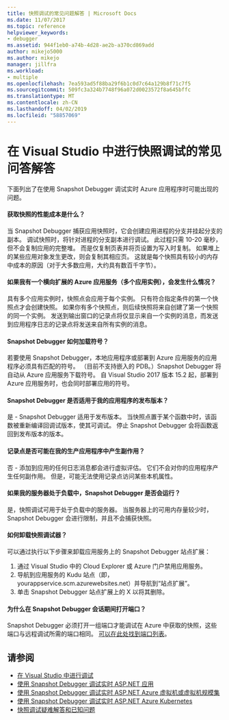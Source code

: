 ```yaml
---
title: 快照调试的常见问题解答 | Microsoft Docs
ms.date: 11/07/2017
ms.topic: reference
helpviewer_keywords:
- debugger
ms.assetid: 944f1eb0-a74b-4d28-ae2b-a370cd869add
author: mikejo5000
ms.author: mikejo
manager: jillfra
ms.workload:
- multiple
ms.openlocfilehash: 7ea593ad5f88ba29f6b1c0d7c64a129b8f71c7f5
ms.sourcegitcommit: 509fc3a324b7748f96a072d0023572f8a645bffc
ms.translationtype: MT
ms.contentlocale: zh-CN
ms.lasthandoff: 04/02/2019
ms.locfileid: "58857069"
---
```

# <a name="frequently-asked-questions-for-snapshot-debugging-in-visual-studio"></a>在 Visual Studio 中进行快照调试的常见问答解答

下面列出了在使用 Snapshot Debugger 调试实时 Azure 应用程序时可能出现的问题。

#### <a name="what-is-the-performance-cost-of-taking-a-snapshot"></a>获取快照的性能成本是什么？

当 Snapshot Debugger 捕获应用快照时，它会创建应用进程的分支并挂起分支的副本。 调试快照时，将针对进程的分支副本进行调试。 此过程只需 10-20 毫秒，但不会复制应用的完整堆。 而是仅复制页表并将页设置为写入时复制。 如果堆上的某些应用对象发生更改，则会复制其相应页。 这就是每个快照具有较小的内存中成本的原因（对于大多数应用，大约具有数百千字节）。

#### <a name="what-happens-if-i-have-a-scaled-out-azure-app-service-multiple-instances-of-my-app"></a>如果我有一个横向扩展的 Azure 应用服务（多个应用实例），会发生什么情况？

具有多个应用实例时，快照点会应用于每个实例。 只有符合指定条件的第一个快照点才会创建快照。 如果你有多个快照点，则后续快照将来自创建了第一个快照的同一个实例。 发送到输出窗口的记录点将仅显示来自一个实例的消息，而发送到应用程序日志的记录点将发送来自所有实例的消息。

#### <a name="how-does-the-snapshot-debugger-load-symbols"></a>Snapshot Debugger 如何加载符号？

若要使用 Snapshot Debugger，本地应用程序或部署到 Azure 应用服务的应用程序必须具有匹配的符号。 （目前不支持嵌入的 PDB。）Snapshot Debugger 将自动从 Azure 应用服务下载符号。 自 Visual Studio 2017 版本 15.2 起，部署到 Azure 应用服务时，也会同时部署应用的符号。

#### <a name="does-the-snapshot-debugger-work-against-release-builds-of-my-application"></a>Snapshot Debugger 是否适用于我的应用程序的发布版本？

是 - Snapshot Debugger 适用于发布版本。 当快照点置于某个函数中时，该函数被重新编译回调试版本，使其可调试。 停止 Snapshot Debugger 会将函数返回到发布版本的版本。

#### <a name="can-logpoints-cause-side-effects-in-my-production-application"></a>记录点是否可能在我的生产应用程序中产生副作用？

否 - 添加到应用的任何日志消息都会进行虚拟评估。 它们不会对你的应用程序产生任何副作用。 但是，可能无法使用记录点访问某些本机属性。

#### <a name="does-the-snapshot-debugger-work-if-my-server-is-under-load"></a>如果我的服务器处于负载中，Snapshot Debugger 是否会运行？

是，快照调试可用于处于负载中的服务器。 当服务器上的可用内存量较少时，Snapshot Debugger 会进行限制，并且不会捕获快照。

#### <a name="how-do-i-uninstall-the-snapshot-debugger"></a>如何卸载快照调试器？

可以通过执行以下步骤来卸载应用服务上的 Snapshot Debugger 站点扩展：

1. 通过 Visual Studio 中的 Cloud Explorer 或 Azure 门户禁用应用服务。
1. 导航到应用服务的 Kudu 站点（即，yourappservice.scm.azurewebsites.net）并导航到“站点扩展”。
1. 单击 Snapshot Debugger 站点扩展上的 X 以将其删除。

#### <a name="why-are-ports-opened-during-a-snapshot-debugger-session"></a>为什么在 Snapshot Debugger 会话期间打开端口？

Snapshot Debugger 必须打开一组端口才能调试在 Azure 中获取的快照，这些端口与远程调试所需的端口相同。 [可以在此处找到端口列表](../debugger/remote-debugger-port-assignments.md)。

## <a name="see-also"></a>请参阅

- [在 Visual Studio 中进行调试](../debugger/index.md)
- [使用 Snapshot Debugger 调试实时 ASP.NET 应用](../debugger/debug-live-azure-applications.md)
- [使用 Snapshot Debugger 调试实时 ASP.NET Azure 虚拟机或虚拟机规模集](../debugger/debug-live-azure-virtual-machines.md)
- [使用 Snapshot Debugger 调试实时 ASP.NET Azure Kubernetes](../debugger/debug-live-azure-kubernetes.md)
- [快照调试疑难解答和已知问题](../debugger/debug-live-azure-apps-troubleshooting.md)